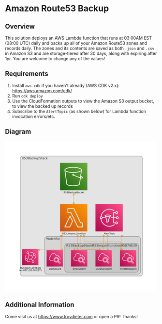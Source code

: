 
# Amazon Route53 Backup

## Overview
This solution deploys an AWS Lambda function that runs at 03:00AM EST (08:00 UTC) daily and backs up all of your Amazon Route53 zones and records daily. The zones and its contents are saved as both `.json` and `.csv` in Amazon S3 and are storage-tiered after 30 days, along with expiring after 1yr. You are welcome to change any of the values!

## Requirements
1. Install `aws-cdk` if you haven't already (AWS CDK v2.x): https://aws.amazon.com/cdk/
2. Run `cdk deploy`
3. Use the CloudFormation outputs to view the Amazon S3 output bucket, to view the backed up records
4. Subscribe to the `AlertTopic` (as shown below) for Lambda function invocation errors/etc. 

## Diagram
![Diagram](img/diagram.png)

## Additional Information
Come visit us at https://www.troydieter.com or open a PR! Thanks!